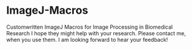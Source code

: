 # ImageJ-Macros
Customwritten ImageJ Macros for Image Processing in Biomedical Research
I hope they might help with your research. Please contact me, when you use them. I am looking forward to hear your feedback!
